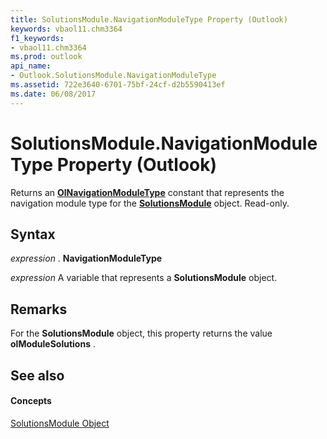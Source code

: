 ```yaml
---
title: SolutionsModule.NavigationModuleType Property (Outlook)
keywords: vbaol11.chm3364
f1_keywords:
- vbaol11.chm3364
ms.prod: outlook
api_name:
- Outlook.SolutionsModule.NavigationModuleType
ms.assetid: 722e3640-6701-75bf-24cf-d2b5590413ef
ms.date: 06/08/2017
---
```



# SolutionsModule.NavigationModuleType Property (Outlook)

Returns an  **[OlNavigationModuleType](Outlook.OlNavigationModuleType.md)** constant that represents the navigation module type for the **[SolutionsModule](Outlook.SolutionsModule.md)** object. Read-only.


## Syntax

 _expression_ . **NavigationModuleType**

 _expression_ A variable that represents a **SolutionsModule** object.


## Remarks

For the  **SolutionsModule** object, this property returns the value **olModuleSolutions** .


## See also


#### Concepts


[SolutionsModule Object](Outlook.SolutionsModule.md)

